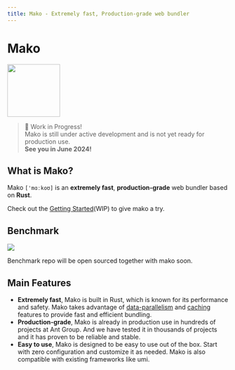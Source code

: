 ```yaml
---
title: Mako - Extremely fast, Production-grade web bundler
---
```


# Mako

<img src="https://img.alicdn.com/imgextra/i2/O1CN01kdmA7X1FVqCPcRi3L_!!6000000000493-2-tps-584-584.png" width="120" height="120" />

> 🚧 Work in Progress!<br />
> Mako is still under active development and is not yet ready for production use.<br />
> **See you in June 2024!**

## What is Mako?

Mako `['mɑːkoʊ]` is an **extremely fast**, **production-grade** web bundler based on **Rust**.

Check out the [Getting Started](./getting-started.html)(WIP) to give mako a try.

## Benchmark

![](https://res.cloudinary.com/sorrycc/image/upload/v1715149117/blog/jwr37qnh.png)

Benchmark repo will be open sourced together with mako soon.

## Main Features

- **Extremely fast**, Mako is built in Rust, which is known for its performance and safety. Mako takes advantage of [data-parallelism](https://crates.io/crates/rayon) and [caching](https://crates.io/crates/cached) features to provide fast and efficient bundling.
- **Production-grade**, Mako is already in production use in hundreds of projects at Ant Group. And we have tested it in thousands of projects and it has proven to be reliable and stable.
- **Easy to use**, Mako is designed to be easy to use out of the box. Start with zero configuration and customize it as needed. Mako is also compatible with existing frameworks like umi.
